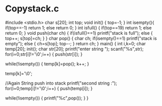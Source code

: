 # Copystack.c

#include <stdio.h> 
char s[20]; 
int top; 
void init() 
{ 
 top=-1; 
} 
int isempty(){ 
 if(top==-1) 
 return 1; 
 else 
 return 0; 
} 
int isfull() 
{ 
 if(top==19) 
 return 1; 
 else 
 return 0; 
} 
void push(char ch) 
{ 
 if(isfull()==1) 
 printf("stack is full"); 
 else 
 { 
 top++; 
 s[top]=ch; 
 } 
} 
char pop() 
{ 
 char ch; 
 if(isempty()==1) 
 printf("stack is empty"); 
 else 
 { 
 ch=s[top]; 
 top--; 
 } 
 return ch; 
}
 main() 
 { 
 int i,k=0; 
 char temp[20]; 
 init(); 
 char str[20]; 
 printf("enter string "); 
 scanf("%s",str); 
 for(i=0;str[i]!='\0';i++) 
 { 
 push(str[i]); 
 } 
 
 while(!isempty()) 
 { 
 temp[k]=pop(); 
 k++; 
 } 
 
 temp[k]='\0'; 
 
 //Again String push into stack 
 printf("second string :"); 
 for(i=0;temp[i]!='\0';i++) 
 { 
 push(temp[i]); 
 } 
 
 while(!isempty()) 
 { 
 printf("%c",pop()); 
 } 
 } 
